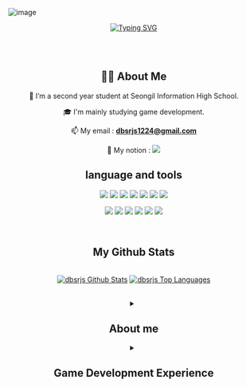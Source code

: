 ![image](https://github.com/dbsrjs/dbsrjs/assets/124150775/41c9f88b-8b8f-4efd-9626-e038b753b984)<div align="center">
  
[![Typing SVG](https://readme-typing-svg.herokuapp.com?font=Chewy&color=9CB8B7&size=45&center=true&vCenter=true&width=404&height=53&lines=%E3%80%80%E3%80%80Hello!%2C+I'm+Yoongun+Lee+%E3%80%80%E3%80%80)](https://git.io/typing-svg)

<br><br>    

## 🙋‍♂️ About Me
🌱 I’m a second year student at Seongil Information High School.  

🎓 I'm mainly studying game development.

📫 My email : **dbsrjs1224@gmail.com**

🏢 My notion : <a href = "https://sphenoid-ginger-4a4.notion.site/e0259964a60e4985b2d5a6875062c113?v=54a2ae11e93b4381a5a9aa674a243dee&pvs=4" target="blank" title="My Portfolio Page (Notion)"> <img src="https://img.shields.io/badge/Notion -white.svg?style=flat&logo=notion&logoColor=000000"></a>
<br>
 ## language and tools
 <p align="center"> <!--language-->
  <img src="https://img.shields.io/badge/Java-ED8B00?style=for-the-badge&logo=java&logoColor=white" /> <!--JAVA-->
  <img src="https://img.shields.io/badge/Python-FFD43B?style=for-the-badge&logo=python&logoColor=blue" /> <!--PYTHON-->
  <!--<img src="https://img.shields.io/static/v1?style=for-the-badge&message=C&color=222222&logo=C&logoColor=A8B9CC&label=" /> <!--C-->
  <img src="https://img.shields.io/static/v1?style=for-the-badge&message=C%2B%2B&color=00599C&logo=C%2B%2B&logoColor=FFFFFF&label=" /> <!--C++-->
  <img src ="https://img.shields.io/static/v1?style=for-the-badge&message=C%23&color=512BD4&logo=C%23&logoColor=FFFFFF&label=" /> <!--C#-->
  <img src="https://img.shields.io/badge/html5-E34F26?style=for-the-badge&logo=html5&logoColor=white">  <!--HTML-->
  <img src="https://img.shields.io/badge/CSS3-1572B6?style=for-the-badge&logo=CSS3&logoColor=white"> <!--css-->
  <img src="https://img.shields.io/badge/ORACLE-F80000?style=for-the-badge&logo=oracle&logoColor=white"/> <!--oracle-->
</p>

<p aling="center"><!--tools-->
  <img src="https://img.shields.io/badge/Eclipse-2C2255?style=for-the-badge&logo=eclipse&logoColor=white" /> <!--ECLIPS-->
  <img src="https://img.shields.io/static/v1?style=for-the-badge&message=IntelliJ+IDEA&color=000000&logo=IntelliJ+IDEA&logoColor=FFFFFF&label="> <!--IntelliJ-->
  <img src="https://img.shields.io/badge/Visual_Studio-5C2D91?style=for-the-badge&logo=visual%20studio&logoColor=white" /> <!--VISUALSTUDIO-->
  <img src="https://img.shields.io/badge/Visual_Studio_Code-0078D4?style=for-the-badge&logo=visual%20studio%20code&logoColor=white" /> <!--VISUALSTUDIOCODE-->
  <img src="https://img.shields.io/static/v1?style=for-the-badge&message=Unity&color=222222&logo=Unity&logoColor=FFFFFF&label=" /> <!--Unity-->
  <img src="https://img.shields.io/static/v1?style=for-the-badge&message=Unreal&color=0E1128&logo=Unreal+Engine&logoColor=FFFFFF&label=" />  <!--Unreal-->
</p>

<br>

## My Github Stats
<p align="center">
  <br/>
  <a href="https://github-readme-stats.vercel.app/api?username=dbsrjs&show_icons=true&count_private=true&theme=react&hide_border=true&bg_color=0D1117"><img alt="dbsrjs Github Stats" src="https://github-readme-stats.vercel.app/api?username=dbsrjs&show_icons=true&count_private=true&theme=react&hide_border=true&bg_color=0D1117" /></a>
  <a href="https://github-readme-stats.vercel.app/api/top-langs/?username=dbsrjs&langs_count=8&count_private=true&layout=compact&theme=react&hide_border=true&bg_color=0D1117"><img alt="dbsrjs Top Languages" src="https://github-readme-stats.vercel.app/api/top-langs/?username=dbsrjs&langs_count=8&count_private=true&layout=compact&theme=react&hide_border=true&bg_color=0D1117" /></a>
  <br/>
</p>

<br>

<details>
  <summary><h2>About me</h2></summary>
  
  | What | When | Where |
|:--------:|:--------:|:--------:|
| 성일정보고등학교 소프트웨어과 재학중 | 2023. 03. 02 ~ 현재 | Sungil Information High School |
| 성일정보고등학교 소프트웨어 게임 개발 스터디 | 2023. 03 ~ 현재 | Sungil Software Study |
| 성일정보고등학교 게임 개발 동아리 | 2024. 04 ~ 현재 | Game Development Club |
| 성일정보고등학교 방과후 자바 기초 | 2023. 05. 11 ~ 07. 19 | After School Class |
| 성일정보고등학교 방과후 자바 심화 | 2023. 08. 08 ~ 12. 21 | After School Class |
| 성일정보고등학교 방과후 웹 수업 | 2023. 08. 08 ~ 12. 21 | After School Class |
| 성일정보고등학교 방과후 자바 Level3 | 2024. 04. 11 ~ 06. 11 | After School Class |
| 성일정보고등학교 방과후 자바 Level4 | 2024. 06. 12 ~ 07. 26 | After School Class |
| 성일정보고등학교 앱 개발 특강 | 2024. 09. 20 ~ 10. 25 | After School Class |
| 2024 지방기능경기대회 게임개발 참가 | 2024. 04. 01 ~ 04. 04 | MeisterNet |
| 게임 개발 팀 프로젝트(wmg_puzzle) | 2024.01.10 ~ 04. 03 | SBS GAME ACADEMY | 
| 경기도x퓨처랩 청소년 게임잼 참가 | 2024. 10. 31 ~ 11. 01 | Smilegate office |
| SBS 아카데미 게임 개발 학원(UNITY) | 2022. 11. 10 ~ 04. 03 | SBS GAME ACADEMY |
| SBS 아카데미 게임 개발 학원(UNREAL) | 2024. 01. 10 ~ 08. 18 | SBS GAME ACADEMY |
</details>

<details>
  <summary><h2>Game Development Experience </h2></summary>

  | What | When | Where |
|:--------:|:--------:|:--------:|
| ShootingGame(2D) | 2023. 02. 13 ~ 02 .23 | SBS GAME ACADEMY, Home |
| land mine(2D) | 2023. 02. 24 ~ 03. 03 | SBS GAME ACADEMY |  
| Tetris(2D) | 2023. 03. 06 ~ 03. 30 | SBS GAME ACADEMY |
| Maze(3D) | 2023. 04. 03 ~ 04. 26 | SBS GAME ACADEMY |
| Elevator, UI(3D) | 2023. 04. 27 ~ 05. 22 | SBS GAME ACADEMY, Home |
| Inventory(2D) | 2023. 05. 30 ~ 06. 19 | SBS GAME ACADEMY |  
| MiniGame(3D) | 2023. 06. 26 ~ 07. 09 | SBS GAME ACADEMY, Home | 
| Vampire Survivors(2D) | 2023. 07. 12 ~ 08. 26 | SBS GAME ACADEMY, Home | 
| Christmas_Carol(2D) | 2023. 09. 21 ~ 11. 22 | Home, School | 
| Science-special-taxation(2D) | 2023. 11. 26 ~ 11.28 | Home | 
| Tower_Defense(2D) | 2023. 12. 09 ~ 12. 31 | Home | 
| Bouncy_BALL(2D) | 2024. 01. 09 | Home | 
| wmg_puzzle(2D, Team Project) | 2024. 01. 10 ~ 04. 04 | SBS GAME ACADEMY, Home | 
| ActionGame(3D) | 2024. 04. 17 ~ 06. 16 | Home |
| STG-2007(3D, Team Project) | 2024. 08. 02 ~ 현재 | Home |
| TopDown Shooting(3D) | 2024. 09. 07 ~ 09. 17 | Home |
| Horizontal Dodg(2D) | 2024. 12. 03 ~ 12. 09 | Home |
| Tetris(2D) | 2025. 01. 20 ~ 01. 29 | Home |
</details>
</div>
